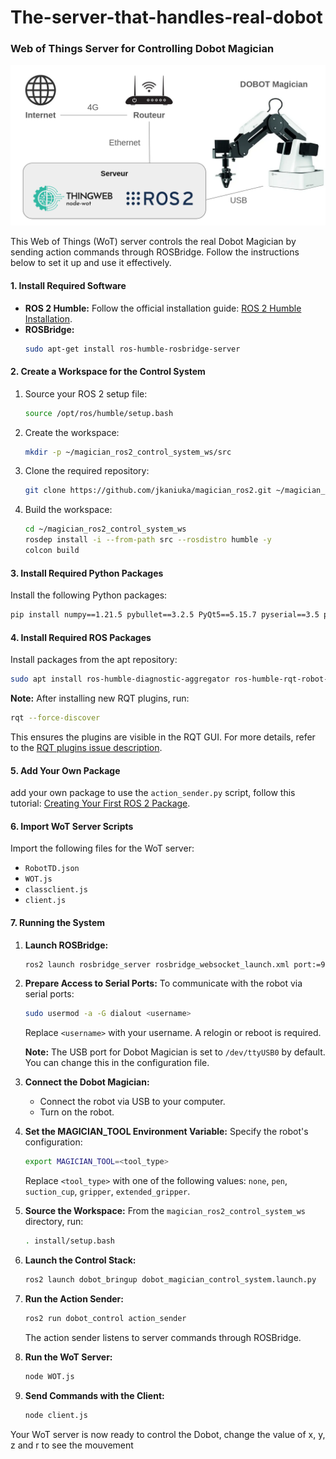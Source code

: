 # The-server-that-handles-real-dobot
### Web of Things Server for Controlling Dobot Magician

![Dobot Setup Diagram](architecture.png)


This Web of Things (WoT) server controls the real Dobot Magician by sending action commands through ROSBridge. Follow the instructions below to set it up and use it effectively.

#### 1. Install Required Software

- **ROS 2 Humble:** Follow the official installation guide: [ROS 2 Humble Installation](https://docs.ros.org/en/humble/Installation/Ubuntu-Install-Debs.html).
- **ROSBridge:**
  ```bash
  sudo apt-get install ros-humble-rosbridge-server
  ```

#### 2. Create a Workspace for the Control System

1. Source your ROS 2 setup file:
   ```bash
   source /opt/ros/humble/setup.bash
   ```
2. Create the workspace:
   ```bash
   mkdir -p ~/magician_ros2_control_system_ws/src
   ```
3. Clone the required repository:
   ```bash
   git clone https://github.com/jkaniuka/magician_ros2.git ~/magician_ros2_control_system_ws/src
   ```
4. Build the workspace:
   ```bash
   cd ~/magician_ros2_control_system_ws
   rosdep install -i --from-path src --rosdistro humble -y
   colcon build
   ```

#### 3. Install Required Python Packages

Install the following Python packages:
```bash
pip install numpy==1.21.5 pybullet==3.2.5 PyQt5==5.15.7 pyserial==3.5 pytest==6.2.5 python_qt_binding==0.3.4 setuptools==58.2.0 transforms3d==0.4.1
```

#### 4. Install Required ROS Packages

Install packages from the apt repository:
```bash
sudo apt install ros-humble-diagnostic-aggregator ros-humble-rqt-robot-monitor python3-pykdl
```
**Note:** After installing new RQT plugins, run:
```bash
rqt --force-discover
```
This ensures the plugins are visible in the RQT GUI. For more details, refer to the [RQT plugins issue description](https://docs.ros.org/).

#### 5. Add Your Own Package 

add your own package to use the `action_sender.py` script, follow this tutorial: [Creating Your First ROS 2 Package](https://docs.ros.org/en/humble/Tutorials/Beginner-Client-Libraries/Creating-Your-First-ROS2-Package.html).

#### 6. Import WoT Server Scripts

Import the following files for the WoT server:
- `RobotTD.json`
- `WOT.js`
- `classclient.js`
- `client.js`

#### 7. Running the System

1. **Launch ROSBridge:**
   ```bash
   ros2 launch rosbridge_server rosbridge_websocket_launch.xml port:=9091
   ```
2. **Prepare Access to Serial Ports:**
   To communicate with the robot via serial ports:
   ```bash
   sudo usermod -a -G dialout <username>
   ```
   Replace `<username>` with your username. A relogin or reboot is required.

   **Note:** The USB port for Dobot Magician is set to `/dev/ttyUSB0` by default. You can change this in the configuration file.

3. **Connect the Dobot Magician:**
   - Connect the robot via USB to your computer.
   - Turn on the robot.

4. **Set the MAGICIAN_TOOL Environment Variable:**
   Specify the robot's configuration:
   ```bash
   export MAGICIAN_TOOL=<tool_type>
   ```
   Replace `<tool_type>` with one of the following values: `none`, `pen`, `suction_cup`, `gripper`, `extended_gripper`.

5. **Source the Workspace:**
   From the `magician_ros2_control_system_ws` directory, run:
   ```bash
   . install/setup.bash
   ```

6. **Launch the Control Stack:**
   ```bash
   ros2 launch dobot_bringup dobot_magician_control_system.launch.py
   ```

7. **Run the Action Sender:**
   ```bash
   ros2 run dobot_control action_sender
   ```
   The action sender listens to server commands through ROSBridge.

8. **Run the WoT Server:**
   ```bash
   node WOT.js
   ```
9. **Send Commands with the Client:**
   ```bash
   node client.js
   ```

Your WoT server is now ready to control the Dobot, change the value of x, y, z and r to see the mouvement


